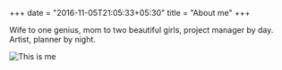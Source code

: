 +++
date = "2016-11-05T21:05:33+05:30"
title = "About me"
+++

Wife to one genius, mom to two beautiful girls, project manager by day. Artist, planner by night.

![This is me][1]

[1]: /img/angelica.jpg
